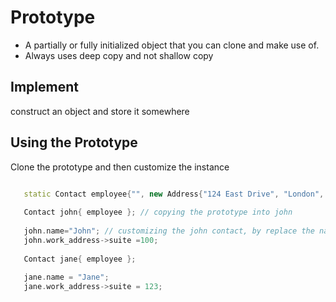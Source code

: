  # Prototype 
 - A partially or fully initialized object that you can clone and make use of.
 - Always uses deep copy and not shallow copy
 ## Implement 
 construct an object and store it somewhere
 
 ## Using the Prototype 
 Clone the prototype and then customize the instance
 ```c++
 
 	static Contact employee{"", new Address{"124 East Drive", "London", 0}}; 
 	
 	Contact john{ employee }; // copying the prototype into john
	
	john.name="John"; // customizing the john contact, by replace the name with `John`
	john.work_address->suite =100;
	
	Contact jane{ employee };
	
	jane.name = "Jane";
	jane.work_address->suite = 123;
	
 ```
 